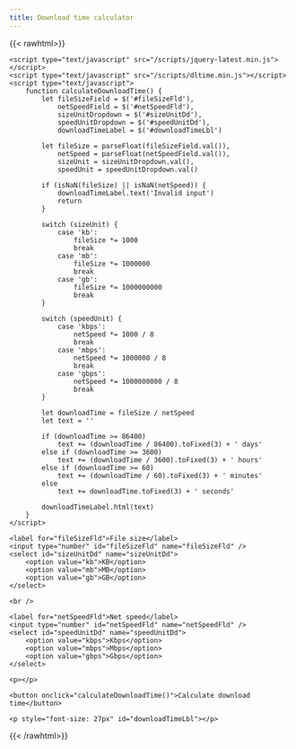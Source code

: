 ```yaml
---
title: Download time calculator
---
```


<!-- markdownlint-disable no-inline-html -->
{{< rawhtml>}}

    <script type="text/javascript" src="/scripts/jquery-latest.min.js"></script>
    <script type="text/javascript" src="/scripts/dltime.min.js"></script>
    <script type="text/javascript">
        function calculateDownloadTime() {
            let fileSizeField = $('#fileSizeFld'),
                netSpeedField = $('#netSpeedFld'),
                sizeUnitDropdown = $('#sizeUnitDd'),
                speedUnitDropdown = $('#speedUnitDd'),
                downloadTimeLabel = $('#downloadTimeLbl')

            let fileSize = parseFloat(fileSizeField.val()),
                netSpeed = parseFloat(netSpeedField.val()),
                sizeUnit = sizeUnitDropdown.val(),
                speedUnit = speedUnitDropdown.val()

            if (isNaN(fileSize) || isNaN(netSpeed)) {
                downloadTimeLabel.text('Invalid input')
                return
            }

            switch (sizeUnit) {
                case 'kb':
                    fileSize *= 1000
                    break
                case 'mb':
                    fileSize *= 1000000
                    break
                case 'gb':
                    fileSize *= 1000000000
                    break
            }

            switch (speedUnit) {
                case 'kbps':
                    netSpeed *= 1000 / 8
                    break
                case 'mbps':
                    netSpeed *= 1000000 / 8
                    break
                case 'gbps':
                    netSpeed *= 1000000000 / 8
                    break
            }

            let downloadTime = fileSize / netSpeed
            let text = ''

            if (downloadTime >= 86400)
                text += (downloadTime / 86400).toFixed(3) + ' days'
            else if (downloadTime >= 3600)
                text += (downloadTime / 3600).toFixed(3) + ' hours'
            else if (downloadTime >= 60)
                text += (downloadTime / 60).toFixed(3) + ' minutes'
            else
                text += downloadTime.toFixed(3) + ' seconds'

            downloadTimeLabel.html(text)
        }
    </script>

    <label for="fileSizeFld">File size</label>
    <input type="number" id="fileSizeFld" name="fileSizeFld" />
    <select id="sizeUnitDd" name="sizeUnitDd">
        <option value="kb">KB</option>
        <option value="mb">MB</option>
        <option value="gb">GB</option>
    </select>

    <br />

    <label for="netSpeedFld">Net speed</label>
    <input type="number" id="netSpeedFld" name="netSpeedFld" />
    <select id="speedUnitDd" name="speedUnitDd">
        <option value="kbps">Kbps</option>
        <option value="mbps">Mbps</option>
        <option value="gbps">Gbps</option>
    </select>

    <p></p>

    <button onclick="calculateDownloadTime()">Calculate download time</button>

    <p style="font-size: 27px" id="downloadTimeLbl"></p>

{{< /rawhtml>}}